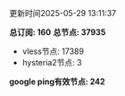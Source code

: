 更新时间2025-05-29 13:11:37

**总订阅: 160**
**总节点: 37935**
- vless节点: 17389
- hysteria2节点: 3

**google ping有效节点: 242**
